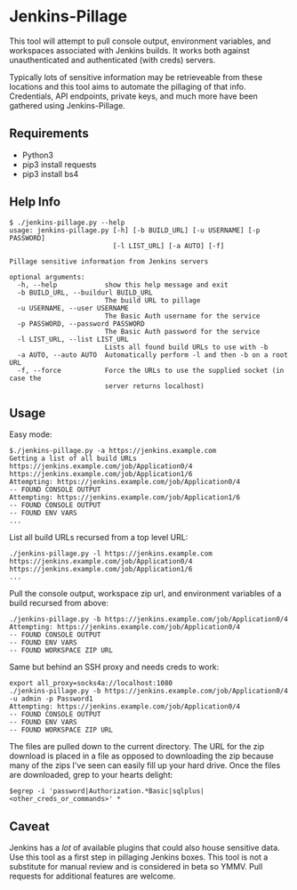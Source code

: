 # Jenkins-Pillage
This tool will attempt to pull console output, environment variables, and workspaces associated with Jenkins builds. It works both against unauthenticated and authenticated (with creds) servers. 

Typically lots of sensitive information may be retrieveable from these locations and this tool aims to automate the pillaging of that info. Credentials, API endpoints, private keys, and much more have been gathered using Jenkins-Pillage. 

## Requirements
 - Python3
 - pip3 install requests
 - pip3 install bs4

## Help Info
```
$ ./jenkins-pillage.py --help
usage: jenkins-pillage.py [-h] [-b BUILD_URL] [-u USERNAME] [-p PASSWORD]
                          [-l LIST_URL] [-a AUTO] [-f]

Pillage sensitive information from Jenkins servers

optional arguments:
  -h, --help            show this help message and exit
  -b BUILD_URL, --buildurl BUILD_URL
                        The build URL to pillage
  -u USERNAME, --user USERNAME
                        The Basic Auth username for the service
  -p PASSWORD, --password PASSWORD
                        The Basic Auth password for the service
  -l LIST_URL, --list LIST_URL
                        Lists all found build URLs to use with -b
  -a AUTO, --auto AUTO  Automatically perform -l and then -b on a root URL
  -f, --force           Force the URLs to use the supplied socket (in case the
                        server returns localhost)
```
## Usage
Easy mode:
```
$./jenkins-pillage.py -a https://jenkins.example.com
Getting a list of all build URLs
https://jenkins.example.com/job/Application0/4
https://jenkins.example.com/job/Application1/6
Attempting: https://jenkins.example.com/job/Application0/4
-- FOUND CONSOLE OUTPUT
Attempting: https://jenkins.example.com/job/Application1/6
-- FOUND CONSOLE OUTPUT
-- FOUND ENV VARS
...
```

List all build URLs recursed from a top level URL:
```
./jenkins-pillage.py -l https://jenkins.example.com
https://jenkins.example.com/job/Application0/4
https://jenkins.example.com/job/Application1/6
...
```

Pull the console output, workspace zip url, and environment variables of a build recursed from above:
```
./jenkins-pillage.py -b https://jenkins.example.com/job/Application0/4
Attempting: https://jenkins.example.com/job/Application0/4
-- FOUND CONSOLE OUTPUT
-- FOUND ENV VARS
-- FOUND WORKSPACE ZIP URL
```
Same but behind an SSH proxy and needs creds to work:
```
export all_proxy=socks4a://localhost:1080
./jenkins-pillage.py -b https://jenkins.example.com/job/Application0/4 -u admin -p Password1
Attempting: https://jenkins.example.com/job/Application0/4
-- FOUND CONSOLE OUTPUT
-- FOUND ENV VARS
-- FOUND WORKSPACE ZIP URL
```
The files are pulled down to the current directory. The URL for the zip download is placed in a file as opposed to downloading the zip because many of the zips I've seen can easily fill up your hard drive. Once the files are downloaded, grep to your hearts delight:
```
$egrep -i 'password|Authorization.*Basic|sqlplus|<other_creds_or_commands>' *
```

## Caveat
Jenkins has a _lot_ of available plugins that could also house sensitive data. Use this tool as a first step in pillaging Jenkins boxes. This tool is not a substitute for manual review and is considered in beta so YMMV. Pull requests for additional features are welcome.